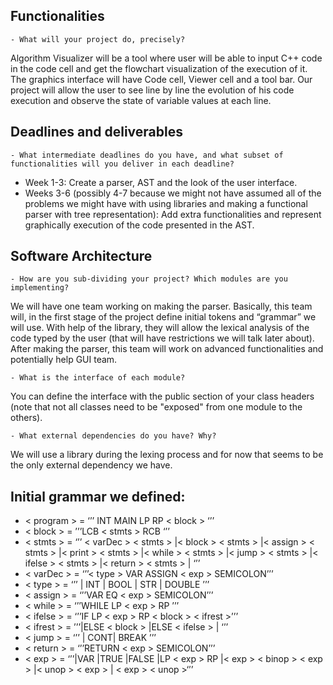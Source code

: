 ## Functionalities

    - What will your project do, precisely?

Algorithm Visualizer will be a tool where user will be able to input C++ code in the code cell and get the flowchart visualization of the execution of it. The graphics interface will have Code cell, Viewer cell and a tool bar. Our project will allow the user to see line by line the evolution of his code execution and observe the state of variable values at each line.

## Deadlines and deliverables

    - What intermediate deadlines do you have, and what subset of functionalities will you deliver in each deadline?

* Week 1-3: Create a parser, AST and the look of the user interface.
* Weeks 3-6 (possibly 4-7 because we might not have assumed all of the problems we might have with using libraries and making a functional parser with tree representation): Add extra functionalities and represent graphically execution of the code presented in the AST.


## Software Architecture

    - How are you sub-dividing your project? Which modules are you implementing?

We will have one team working on making the parser. Basically, this team will, in the first stage of the project define initial tokens and “grammar” we will use. With help of the library, they will allow the lexical analysis of the code typed by the user (that will have restrictions we will talk later about). After making the parser, this team will work on advanced functionalities and potentially help GUI team.

    - What is the interface of each module?

 You can define the interface with the public section of your class headers (note that not all classes need to be "exposed" from one module to the others).

    - What external dependencies do you have? Why?

We will use a library during the lexing process and for now that seems to be the only external dependency we have.

## Initial grammar we defined:

* < program > = ‘’’ INT MAIN LP RP < block > ‘’’ 
* < block > = ’’’LCB < stmts > RCB ‘’’
* < stmts > = ‘’’ < varDec > < stmts > |< block >  < stmts > |< assign > < stmts > |< print > < stmts > |< while > < stmts > |< jump > < stmts >  |< ifelse > < stmts > |< return > < stmts > | ‘’’
* < varDec > = ‘’’< type > VAR ASSIGN < exp > SEMICOLON’’’
* < type > = ‘’’ | INT | BOOL | STR | DOUBLE ’’’
* < assign > = ‘’’VAR EQ < exp > SEMICOLON’’’
* < while > = ‘’’WHILE LP < exp > RP <block>’’’
* < ifelse > = ‘’’IF LP < exp > RP < block > < ifrest >’’’
* < ifrest > = ’’’|ELSE < block > |ELSE < ifelse > | ‘’’ 
* < jump > = ‘’’ | CONT| BREAK ’’’
* < return > = ‘’’RETURN < exp > SEMICOLON’’’
* < exp > = ‘’’|VAR |TRUE |FALSE |LP < exp > RP |< exp >  < binop > < exp > |< unop > < exp > | < exp > < unop >‘’’    



